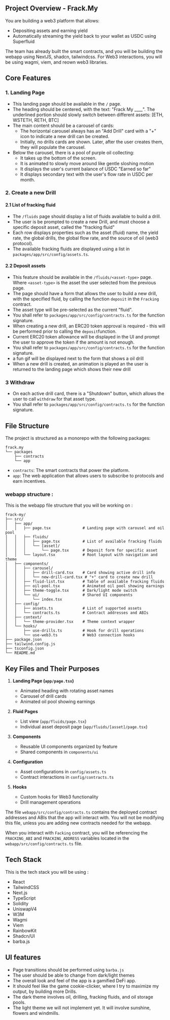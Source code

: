 ## Project Overview - Frack.My

You are building a web3 platform that allows:

- Depositing assets and earning yield
- Automatically streaming the yield back to your wallet as USDC using Superfluid

The team has already built the smart contracts, and you will be building the webapp using NextJS, shadcn, tailwindcss. For Web3 interactions, you will be using wagmi, viem, and reown web3 libraries.

## Core Features

### 1. Landing Page

- This landing page should be available in the `/` page.
- The heading should be centered, with the text: "Frack My ____". The underlined portion should slowly switch between different assets: [ETH, WSTETH, RETH, BTC] 
- The main content should be a carousel of cards:
  - The horizontal carousel always has an "Add Drill" card with a "+" icon to indicate a new drill can be created.
  - Initially, no drills cards are shown. Later, after the user creates them, they will populate the carousel.
- Below the carousel, there is a pool of purple oil collecting:
  - It takes up the bottom of the screen.
  - It is animated to slowly move around like gentle sloshing motion
  - It displays the user's current balance of USDC "Earned so far"
  - It displays secondary text with the user's flow rate in USDC per month.

### 2. Create a new Drill

#### 2.1 List of fracking fluid

- The `/fluids` page should display a list of fluids available to build a drill.
- The user is be prompted to create a new Drill, and must choose a specific deposit asset, called the "fracking fluid"
- Each row displays properties such as the asset (fluid) name, the yield rate, the global drills, the global flow rate, and the source of oil (web3 protocol).
- The available fracking fluids are displayed using a list in `packages/app/src/config/assets.ts`.

#### 2.2 Deposit assets

- This feature should be available in the `/fluids/<asset-type>` page. Where `<asset-type>` is the asset the user selected from the previous page.
- The page should have a form that allows the user to build a new drill, with the specified fluid, by calling the function `deposit` in the `Fracking` contract.
- The asset type will be pre-selected as the current "fluid".
- You shall refer to `packages/app/src/config/contracts.ts` for the function signature.
- When creating a new drill, an ERC20 token approval is required - this will be performed prior to calling the `deposit`function.
- Current ERC20 token allowance will be displayed in the UI and prompt the user to approve the token if the amount is not enough.
- You shall refer to `packages/app/src/config/contracts.ts` for the function signature.
- a fun gif will be displayed next to the form that shows a oil drill
- When a new drill is created, an animation is played an the user is returned to the landing page which shows their new drill

### 3 Withdraw

- On each active drill card, there is a "Shutdown" button, which allows the user to call `withdraw` for that asset type.
- You shall refer to `packages/app/src/config/contracts.ts` for the function signature.

## File Structure

The project is structured as a monorepo with the following packages:

```
frack.my
└── packages
    ├── contracts
    └── app
```

- `contracts`: The smart contracts that power the platform.
- `app`: The web application that allows users to subscribe to protocols and earn incentives.

### webapp structure :

This is the webapp file structure that you will be working on :

```filetree
frack-my/
├── src/
│   ├── app/
│   │   ├── page.tsx              # Landing page with carousel and oil pool
│   │   ├── fluids/
│   │   │   ├── page.tsx          # List of available fracking fluids
│   │   │   └── [asset]/
│   │   │       └── page.tsx      # Deposit form for specific asset
│   │   └── layout.tsx            # Root layout with navigation and theme
│   ├── components/
│   │   ├── carousel/
│   │   │   ├── drill-card.tsx    # Card showing active drill info
│   │   │   └── new-drill-card.tsx # "+" card to create new drill
│   │   ├── fluid-list.tsx        # Table of available fracking fluids
│   │   ├── oil-pool.tsx          # Animated oil pool showing earnings
│   │   ├── theme-toggle.tsx      # Dark/light mode switch
│   │   └── ui/                   # Shared UI components
│   │       └── index.tsx
│   ├── config/
│   │   ├── assets.ts             # List of supported assets
│   │   └── contracts.ts          # Contract addresses and ABIs
│   ├── context/
│   │   └── theme-provider.tsx    # Theme context wrapper
│   └── hooks/
│       ├── use-drills.ts         # Hook for drill operations
│       └── use-web3.ts           # Web3 connection hooks
├── package.json
├── tailwind.config.js
├── tsconfig.json
└── README.md
```

## Key Files and Their Purposes

1. **Landing Page (`app/page.tsx`)**
   - Animated heading with rotating asset names
   - Carousel of drill cards
   - Animated oil pool showing earnings

2. **Fluid Pages**
   - List view (`app/fluids/page.tsx`)
   - Individual asset deposit page (`app/fluids/[asset]/page.tsx`)

3. **Components**
   - Reusable UI components organized by feature
   - Shared components in `components/ui`

4. **Configuration**
   - Asset configurations in `config/assets.ts`
   - Contract interactions in `config/contracts.ts`

5. **Hooks**
   - Custom hooks for Web3 functionality
   - Drill management operations

The file `webapp/src/config/contracts.ts` contains the deployed contract addresses and ABIs that the app will interact with.
You will not be modifying this file, unless you are adding new contracts needed for the webapp.

When you interact with `Facking` contract, you will be referencing the `FRACKING_ABI` and `FRACKING_ADDRESS` variables located in the `webapp/src/config/contracts.ts` file.

## Tech Stack

This is the tech stack you will be using :

- React
- TailwindCSS
- Next.js
- TypeScript
- Solidity
- UniswapV4
- W3M
- Wagmi
- Viem
- RainbowKit
- Shadcn/UI
- barba.js

## UI features

- Page transitions should be performed using `barba.js`
- The user should be able to change from dark/light themes
- The overall look and feel of the app is a gamified DeFi app.
- It should feel like the game cookie-clicker, where I try to maximize my output, by building more Drills.
- The dark theme involves oil, drilling, fracking fluids, and oil storage pools.
- The light theme we will not implement yet. It will involve sunshine, flowers and windmills.